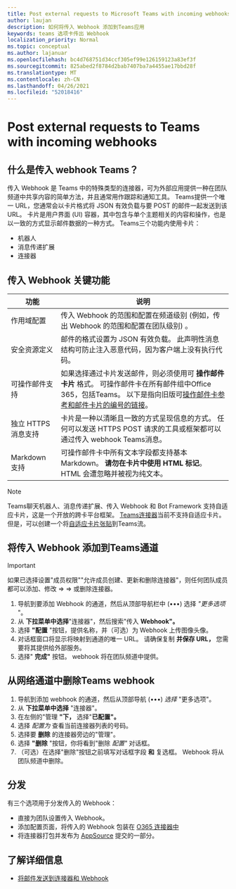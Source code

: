 ```yaml
---
title: Post external requests to Microsoft Teams with incoming webhooks
author: laujan
description: 如何将传入 Webhook 添加到Teams应用
keywords: teams 选项卡传出 Webhook
localization_priority: Normal
ms.topic: conceptual
ms.author: lajanuar
ms.openlocfilehash: bc4d768751d34ccf305ef99e126159123a83ef3f
ms.sourcegitcommit: 825abed2f8784d2bab7407ba7a4455ae17bbd28f
ms.translationtype: MT
ms.contentlocale: zh-CN
ms.lasthandoff: 04/26/2021
ms.locfileid: "52018416"
---
```

# <a name="post-external-requests-to-teams-with-incoming-webhooks"></a>Post external requests to Teams with incoming webhooks

## <a name="what-are-incoming-webhooks-in-teams"></a>什么是传入 webhook Teams？

传入 Webhook 是 Teams 中的特殊类型的连接器，可为外部应用提供一种在团队频道中共享内容的简单方法，并且通常用作跟踪和通知工具。 Teams提供一个唯一 URL，您通常会以卡片格式将 JSON 有效负载与要 POST 的邮件一起发送到该 URL。 卡片是用户界面 (UI) 容器，其中包含与单个主题相关的内容和操作，也是以一致的方式显示邮件数据的一种方式。 Teams三个功能内使用卡片：

* 机器人
* 消息传递扩展
* 连接器

## <a name="incoming-webhook-key-features"></a>传入 Webhook 关键功能

| 功能 | 说明 |
| ------- | ----------- |
|作用域配置|传入 Webhook 的范围和配置在频道级别 (例如，传出 Webhook 的范围和配置在团队级别) 。|
|安全资源定义|邮件的格式设置为 JSON 有效负载。 此声明性消息结构可防止注入恶意代码，因为客户端上没有执行代码。|
|可操作邮件支持|如果选择通过卡片发送邮件，则必须使用可 **操作邮件卡片** 格式。 可操作邮件卡在所有邮件组中Office 365，包括Teams。 以下是指向旧版可[操作邮件卡参考和](/outlook/actionable-messages/message-card-reference)[邮件卡片的编号的链接](https://messagecardplayground.azurewebsites.net)。|
|独立 HTTPS 消息支持| 卡片是一种以清晰且一致的方式呈现信息的方式。 任何可以发送 HTTPS POST 请求的工具或框架都可以通过传入 webhook Teams消息。|
|Markdown 支持|可操作邮件卡中所有文本字段都支持基本 Markdown。 **请勿在卡片中使用 HTML 标记**。 HTML 会遭忽略并被视为纯文本。|

> [!Note]
> Teams聊天机器人、消息传递扩展、传入 Webhook 和 Bot Framework 支持自适应卡片，这是一个开放的跨卡平台框架。 [Teams连接器](../../webhooks-and-connectors/how-to/connectors-creating.md)当前不支持自适应卡片。 但是，可以创建一个将[自适应卡片张贴](https://flow.microsoft.com/blog/microsoft-flow-in-microsoft-teams/)到Teams流。

## <a name="add-an-incoming-webhook-to-a-teams-channel"></a>将传入 Webhook 添加到Teams通道

> [!Important]  
> 如果已选择设置"成员权限""允许成员创建、更新和删除连接器"，则任何团队成员都可以添加、修改  =>    =>  或删除连接器。

1. 导航到要添加 Webhook 的通道，然后从顶部导航栏中 (&#8226;&#8226;&#8226;) 选择 *"更多选项* "。
1. 从 **下拉菜单中选择**"连接器"，然后搜索"传入 **Webhook"。**
1. 选择 **"配置** "按钮，提供名称，并（可选）为 Webhook 上传图像头像。
1. 对话框窗口将显示将映射到通道的唯一 URL。 请确保复制 **并保存 URL，** 您需要将其提供给外部服务。
1. 选择" **完成"** 按钮。 webhook 将在团队频道中提供。

## <a name="remove-an-incoming-webhook-from-a-teams-channel"></a>从网络通道中删除Teams webhook

1. 导航到添加 webhook 的通道，然后从顶部导航 (&#8226;&#8226;&#8226;) *选择* "更多选项"。
1. 从 **下拉菜单中选择** "连接器"。
1. 在左侧的"管理 **"下，** 选择"**已配置"。**
1. 选择 *配置为* 查看当前连接器列表的号码。
1. 选择要 **删除** 的连接器旁边的"管理"。
1. 选择 **"删除** "按钮，你将看到"删除 *配置"* 对话框。
1. （可选）在选择"删除"按钮之前填写对话框字段 **和** 复选框。 Webhook 将从团队频道中删除。

## <a name="distribution"></a>分发

有三个选项用于分发传入的 Webhook：

* 直接为团队设置传入 Webhook。
* 添加配置页面，将传入的 Webhook 包装在 [O365 连接器中](~/webhooks-and-connectors/how-to/connectors-creating.md)
* 将连接器打包并发布为 [AppSource](~/concepts/deploy-and-publish/office-store-guidance.md) 提交的一部分。

## <a name="learn-more"></a>了解详细信息

* [将邮件发送到连接器和 Webhook](~/webhooks-and-connectors/how-to/connectors-using.md)
